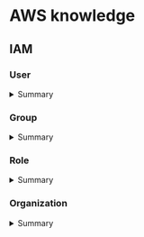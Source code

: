 # AWS knowledge
## IAM
### User
<details>
  <summary>Summary</summary>
  <br/>
  
  + There's the 5000 IAM user limit per account.
</details>

### Group
<details>
  <summary>Summary</summary>
  <br/>
  
  + Group are not a true identity.
  + Group just container which contains Users.
  + A resource policy cannot grant acess to an group.
</details>

### Role
<details>
  <summary>Summary</summary>
  <br/>
  
  + Role has two types of policy which can be attach: _Trust Policy_ and _Permissions Policy_.
</details>

### Organization
<details>
  <summary>Summary</summary>
  <br/>
  
  + The management account can't be restricted using service control policies.
</details>
